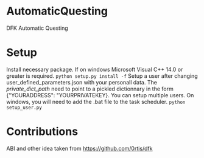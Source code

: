 # AutomaticQuesting
DFK Automatic Questing 

# Setup
Install necessary package. If on windows Microsoft Visual C++ 14.0 or greater is required.
```python setup.py install -f```
Setup a user after changing user_defined_parameters.json with your personall data. The *private_dict_path* need to point to a pickled dictionnary in the form {"YOURADDRESS": "YOURPRIVATEKEY}. You can setup multiple users. On windows, you will need to add the .bat file to the task scheduler.
```python setup_user.py```

# Contributions
ABI and other idea taken from https://github.com/0rtis/dfk

